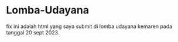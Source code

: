 # Lomba-Udayana
fix
ini adalah html yang saya submit di lomba udayana kemaren pada tanggal 20 sept 2023.
